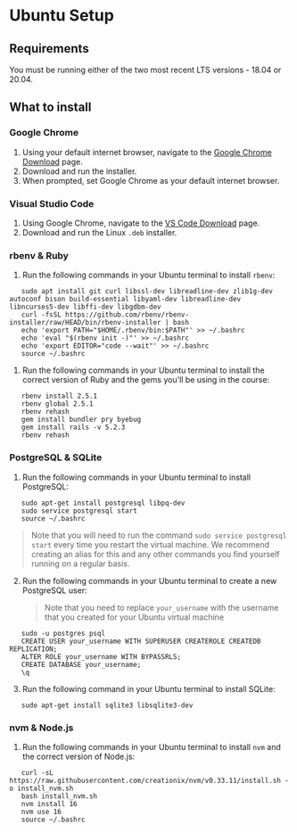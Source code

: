 # Ubuntu Setup

## Requirements

You must be running either of the two most recent LTS versions - 18.04 or 20.04.

## What to install

### Google Chrome

1. Using your default internet browser, navigate to the [Google Chrome Download]
   page.
2. Download and run the installer.
3. When prompted, set Google Chrome as your default internet browser.

[Google Chrome Download]:https://www.google.com/chrome/

### Visual Studio Code

1. Using Google Chrome, navigate to the [VS Code Download] page.
2. Download and run the Linux `.deb` installer.

[VS Code Download]:https://code.visualstudio.com/Download

### rbenv & Ruby

1. Run the following commands in your Ubuntu terminal to install `rbenv`:

```shell
   sudo apt install git curl libssl-dev libreadline-dev zlib1g-dev autoconf bison build-essential libyaml-dev libreadline-dev libncurses5-dev libffi-dev libgdbm-dev
   curl -fsSL https://github.com/rbenv/rbenv-installer/raw/HEAD/bin/rbenv-installer | bash
   echo 'export PATH="$HOME/.rbenv/bin:$PATH"' >> ~/.bashrc
   echo 'eval "$(rbenv init -)"' >> ~/.bashrc
   echo 'export EDITOR="code --wait"' >> ~/.bashrc
   source ~/.bashrc
```

1. Run the following commands in your Ubuntu terminal to install the correct
   version of Ruby and the gems you'll be using in the course:

```shell
   rbenv install 2.5.1
   rbenv global 2.5.1
   rbenv rehash
   gem install bundler pry byebug
   gem install rails -v 5.2.3
   rbenv rehash
```

### PostgreSQL & SQLite

1. Run the following commands in your Ubuntu terminal to install PostgreSQL:

```shell
   sudo apt-get install postgresql libpq-dev
   sudo service postgresql start
   source ~/.bashrc
```

> Note that you will need to run the command `sudo service postgresql start`
> every time you restart the virtual machine. We recommend creating an alias for
> this and any other commands you find yourself running on a regular basis.

2. Run the following commands in your Ubuntu terminal to create a new PostgreSQL
   user:

   > Note that you need to replace `your_username` with the username that you
   > created for your Ubuntu virtual machine

```shell
   sudo -u postgres psql
   CREATE USER your_username WITH SUPERUSER CREATEROLE CREATEDB REPLICATION;
   ALTER ROLE your_username WITH BYPASSRLS;
   CREATE DATABASE your_username;
   \q
```

3. Run the following command in your Ubuntu terminal to install SQLite:

```shell
   sudo apt-get install sqlite3 libsqlite3-dev
```

### nvm & Node.js

1. Run the following commands in your Ubuntu terminal to install `nvm` and the
   correct version of Node.js:

```shell
   curl -sL https://raw.githubusercontent.com/creationix/nvm/v0.33.11/install.sh -o install_nvm.sh
   bash install_nvm.sh
   nvm install 16
   nvm use 16
   source ~/.bashrc
```
